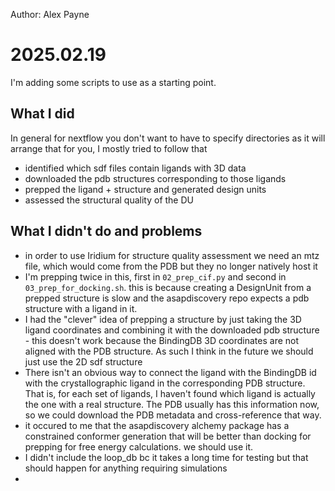 Author: Alex Payne

# 2025.02.19
I'm adding some scripts to use as a starting point.

## What I did
In general for nextflow you don't want to have to specify directories as it will arrange that for you, I mostly tried to follow that
- identified which sdf files contain ligands with 3D data
- downloaded the pdb structures corresponding to those ligands
- prepped the ligand + structure and generated design units
- assessed the structural quality of the DU

## What I didn't do and problems
- in order to use Iridium for structure quality assessment we need an mtz file, which would come from the PDB but they no longer natively host it
- I'm prepping twice in this, first in `02_prep_cif.py` and second in `03_prep_for_docking.sh`. this is because creating a DesignUnit from a prepped structure is slow and the asapdiscovery repo expects a pdb structure with a ligand in it.
- I had the "clever" idea of prepping a structure by just taking the 3D ligand coordinates and combining it with the downloaded pdb structure - this doesn't work because the BindingDB 3D coordinates are not aligned with the PDB structure. As such I think in the future we should just use the 2D sdf structure
- There isn't an obvious way to connect the ligand with the BindingDB id with the crystallographic ligand in the corresponding PDB structure. That is, for each set of ligands, I haven't found which ligand is actually the one with a real structure. The PDB usually has this information now, so we could download the PDB metadata and cross-reference that way.
- it occured to me that the asapdiscovery alchemy package has a constrained conformer generation that will be better than docking for prepping for free energy calculations. we should use it.
- I didn't include the loop_db bc it takes a long time for testing but that should happen for anything requiring simulations
-
